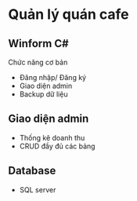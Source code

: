 # Quản lý quán cafe
## Winform C#


Chức năng cơ bản

- Đăng nhập/ Đăng ký 
- Giao diện admin
- Backup dữ liệu

## Giao diện admin

- Thống kê doanh thu
- CRUD đầy đủ các bảng

## Database
- SQL server
